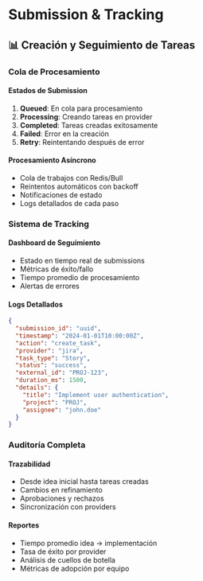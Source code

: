 # Submission & Tracking

## 📊 Creación y Seguimiento de Tareas

### Cola de Procesamiento

#### Estados de Submission
1. **Queued**: En cola para procesamiento
2. **Processing**: Creando tareas en provider
3. **Completed**: Tareas creadas exitosamente
4. **Failed**: Error en la creación
5. **Retry**: Reintentando después de error

#### Procesamiento Asíncrono
- Cola de trabajos con Redis/Bull
- Reintentos automáticos con backoff
- Notificaciones de estado
- Logs detallados de cada paso

### Sistema de Tracking

#### Dashboard de Seguimiento
- Estado en tiempo real de submissions
- Métricas de éxito/fallo
- Tiempo promedio de procesamiento
- Alertas de errores

#### Logs Detallados
```json
{
  "submission_id": "uuid",
  "timestamp": "2024-01-01T10:00:00Z",
  "action": "create_task",
  "provider": "jira",
  "task_type": "Story",
  "status": "success",
  "external_id": "PROJ-123",
  "duration_ms": 1500,
  "details": {
    "title": "Implement user authentication",
    "project": "PROJ",
    "assignee": "john.doe"
  }
}
```

### Auditoría Completa

#### Trazabilidad
- Desde idea inicial hasta tareas creadas
- Cambios en refinamiento
- Aprobaciones y rechazos
- Sincronización con providers

#### Reportes
- Tiempo promedio idea → implementación
- Tasa de éxito por provider
- Análisis de cuellos de botella
- Métricas de adopción por equipo
